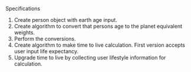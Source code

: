 Specifications

1. Create person object with earth age input.
2. Create algorithm to convert that persons age to the planet equivalent weights.
3. Perform the conversions.
4. Create algorithm to make time to live calculation. First version accepts user input life expectancy.
5. Upgrade time to live by collecting user lifestyle information for calculation.
